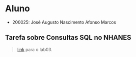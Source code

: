 # Aluno
* 200025: José Augusto Nascimento Afonso Marcos

## Tarefa sobre Consultas SQL no NHANES

> [link]() para o lab03.
